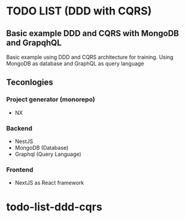 # TODO LIST (DDD with CQRS)

## Basic example DDD and CQRS with MongoDB and GrapqhQL

Basic example using DDD and CQRS architecture for training. Using MongoDB as database and GraphQL as query language

## Teconlogies

### Project generator (monorepo)

- NX

### Backend
- NestJS
- MongoDB (Database)
- Graphql (Query Language)

### Frontend
- NextJS as React framework
# todo-list-ddd-cqrs
